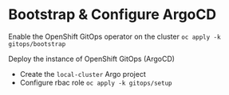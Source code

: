 # Bootstrap & Configure ArgoCD

Enable the OpenShift GitOps operator on the cluster
`oc apply -k gitops/bootstrap`

Deploy the instance of OpenShift GitOps (ArgoCD)
- Create the `local-cluster` Argo project
- Configure rbac role
`oc apply -k gitops/setup`
